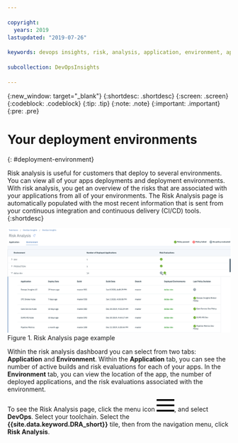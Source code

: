 ```yaml
---

copyright:
  years: 2019
lastupdated: "2019-07-26"

keywords: devops insights, risk, analysis, application, environment, app, dashboard

subcollection: DevOpsInsights

---
```


{:new_window: target="_blank"}
{:shortdesc: .shortdesc}
{:screen: .screen}
{:codeblock: .codeblock}
{:tip: .tip}
{:note: .note}
{:important: .important}
{:pre: .pre}

# Your deployment environments
{: #deployment-environment}

Risk analysis is useful for customers that deploy to several environments. You can view all of your apps deployments and deployment environments. With risk analysis, you get an overview of the risks that are associated with your applications from all of your environments. The Risk Analysis page is automatically populated with the most recent information that is sent from your continuous integration and continuous delivery (CI/CD) tools. 
{:shortdesc}

![Deployment Risk analysis](images/DRA_risk_analysis.png "Risk Analysis page with the Environment tab selected") Figure 1. Risk Analysis page example

Within the risk analysis dashboard you can select from two tabs: **Application** and **Environment**. Within the **Application** tab, you can see the number of active builds and risk evaluations for each of your apps. In the **Environment** tab, you can view the location of the app, the number of deployed applications, and the risk evaluations associated with the environment.  

To see the Risk Analysis page, click the menu icon ![hamburger icon](images/icon_hamburger.svg), and select **DevOps**. Select your toolchain. Select the **{{site.data.keyword.DRA_short}}** tile, then from the navigation menu, click **Risk Analysis**.

